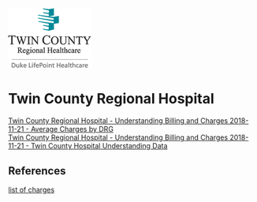 # ![Twin County Regional Hospital](https://raw.githubusercontent.com/jalbertbowden/virginia-hospital-costs-open-data/master/img/twin-county-regional-hospital-logo.png)  
# Twin County Regional Hospital  

[Twin County Regional Hospital - Understanding Billing and Charges 2018-11-21 - Average Charges by DRG](https://github.com/jalbertbowden/virginia-hospital-costs-open-data/blob/master/data/twin-county-regional-hospital/twin-county-hospital-understanding-billing-and-charges-2018-11-21-average-charges-by-drg.csv)  
[Twin County Regional Hospital - Understanding Billing and Charges 2018-11-21 - Twin County Hospital Understanding Data](https://github.com/jalbertbowden/virginia-hospital-costs-open-data/blob/master/data/twin-county-regional-hospital/twin-county-hospital-understanding-billing-and-charges-2018-11-21-twin-county-hospital-understanding-data.csv)  

## References  

[list of charges](https://www.tcrh.org/Content/Uploads/Twin%20County%20Regional%20Healthcare/files/Twin%20County%20Hospital%20Understanding%20Billing%20and%20Charges%2020181121.xls)  
